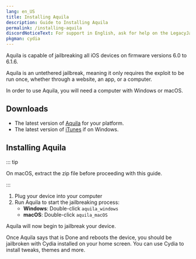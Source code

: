 ```yaml
---
lang: en_US
title: Installing Aquila
description: Guide to Installing Aquila
permalink: /installing-aquila
discordNoticeText: For support in English, ask for help on the LegacyJailbreak [Discord Server](http://discord.legacyjailbreak.com/).
pkgman: cydia
---
```


Aquila is capable of jailbreaking all iOS devices on firmware versions 6.0 to 6.1.6.

Aquila is an <router-link to="/types-of-jailbreak/#untethered-jailbreaks">untethered jailbreak</router-link>, meaning it only requires the exploit to be run once, whether through a website, an app, or a computer.

In order to use Aquila, you will need a computer with Windows or macOS.

## Downloads

- The latest version of [Aquila](https://github.com/staturnzz/aquila/releases/) for your platform.
- The latest version of [iTunes](https://www.apple.com/itunes/download/win64) if on Windows.

## Installing Aquila

::: tip

On macOS, extract the zip file before proceeding with this guide.

:::

1. Plug your device into your computer
1. Run Aquila to start the jailbreaking process:
    - **Windows**: Double-click `aquila_windows`
    - **macOS**: Double-click `aquila_macOS`

Aquila will now begin to jailbreak your device.

Once Aquila says that is Done and reboots the device, you should be jailbroken with Cydia installed on your home screen. You can use Cydia to install <router-link to="/faq/#what-are-tweaks">tweaks</router-link>, themes and more.
